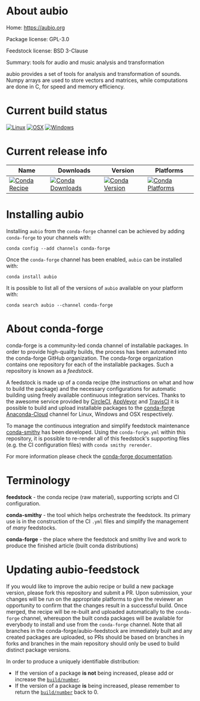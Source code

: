 About aubio
===========

Home: https://aubio.org

Package license: GPL-3.0

Feedstock license: BSD 3-Clause

Summary: tools for audio and music analysis and transformation

aubio provides a set of tools for analysis and transformation of sounds.
Numpy arrays are used to store vectors and matrices, while computations
are done in C, for speed and memory efficiency.


Current build status
====================

[![Linux](https://img.shields.io/circleci/project/github/conda-forge/aubio-feedstock/master.svg?label=Linux)](https://circleci.com/gh/conda-forge/aubio-feedstock)
[![OSX](https://img.shields.io/travis/conda-forge/aubio-feedstock/master.svg?label=macOS)](https://travis-ci.org/conda-forge/aubio-feedstock)
[![Windows](https://img.shields.io/appveyor/ci/conda-forge/aubio-feedstock/master.svg?label=Windows)](https://ci.appveyor.com/project/conda-forge/aubio-feedstock/branch/master)

Current release info
====================

| Name | Downloads | Version | Platforms |
| --- | --- | --- | --- |
| [![Conda Recipe](https://img.shields.io/badge/recipe-aubio-green.svg)](https://anaconda.org/conda-forge/aubio) | [![Conda Downloads](https://img.shields.io/conda/dn/conda-forge/aubio.svg)](https://anaconda.org/conda-forge/aubio) | [![Conda Version](https://img.shields.io/conda/vn/conda-forge/aubio.svg)](https://anaconda.org/conda-forge/aubio) | [![Conda Platforms](https://img.shields.io/conda/pn/conda-forge/aubio.svg)](https://anaconda.org/conda-forge/aubio) |

Installing aubio
================

Installing `aubio` from the `conda-forge` channel can be achieved by adding `conda-forge` to your channels with:

```
conda config --add channels conda-forge
```

Once the `conda-forge` channel has been enabled, `aubio` can be installed with:

```
conda install aubio
```

It is possible to list all of the versions of `aubio` available on your platform with:

```
conda search aubio --channel conda-forge
```


About conda-forge
=================

conda-forge is a community-led conda channel of installable packages.
In order to provide high-quality builds, the process has been automated into the
conda-forge GitHub organization. The conda-forge organization contains one repository
for each of the installable packages. Such a repository is known as a *feedstock*.

A feedstock is made up of a conda recipe (the instructions on what and how to build
the package) and the necessary configurations for automatic building using freely
available continuous integration services. Thanks to the awesome service provided by
[CircleCI](https://circleci.com/), [AppVeyor](http://www.appveyor.com/)
and [TravisCI](https://travis-ci.org/) it is possible to build and upload installable
packages to the [conda-forge](https://anaconda.org/conda-forge)
[Anaconda-Cloud](http://docs.anaconda.org/) channel for Linux, Windows and OSX respectively.

To manage the continuous integration and simplify feedstock maintenance
[conda-smithy](http://github.com/conda-forge/conda-smithy) has been developed.
Using the ``conda-forge.yml`` within this repository, it is possible to re-render all of
this feedstock's supporting files (e.g. the CI configuration files) with ``conda smithy rerender``.

For more information please check the [conda-forge documentation](https://conda-forge.org/docs/).

Terminology
===========

**feedstock** - the conda recipe (raw material), supporting scripts and CI configuration.

**conda-smithy** - the tool which helps orchestrate the feedstock.
                   Its primary use is in the construction of the CI ``.yml`` files
                   and simplify the management of *many* feedstocks.

**conda-forge** - the place where the feedstock and smithy live and work to
                  produce the finished article (built conda distributions)


Updating aubio-feedstock
========================

If you would like to improve the aubio recipe or build a new
package version, please fork this repository and submit a PR. Upon submission,
your changes will be run on the appropriate platforms to give the reviewer an
opportunity to confirm that the changes result in a successful build. Once
merged, the recipe will be re-built and uploaded automatically to the
`conda-forge` channel, whereupon the built conda packages will be available for
everybody to install and use from the `conda-forge` channel.
Note that all branches in the conda-forge/aubio-feedstock are
immediately built and any created packages are uploaded, so PRs should be based
on branches in forks and branches in the main repository should only be used to
build distinct package versions.

In order to produce a uniquely identifiable distribution:
 * If the version of a package **is not** being increased, please add or increase
   the [``build/number``](http://conda.pydata.org/docs/building/meta-yaml.html#build-number-and-string).
 * If the version of a package **is** being increased, please remember to return
   the [``build/number``](http://conda.pydata.org/docs/building/meta-yaml.html#build-number-and-string)
   back to 0.